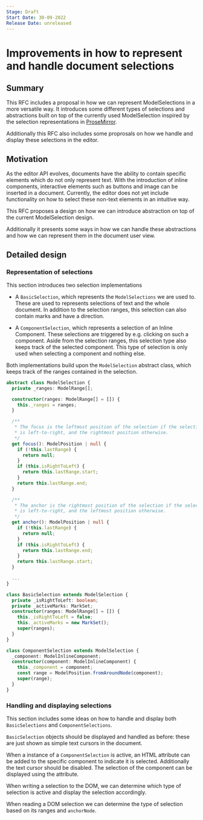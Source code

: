 ```yaml
---
Stage: Draft
Start Date: 30-09-2022
Release Date: unreleased
---
```


# Improvements in how to represent and handle document selections

## Summary

This RFC includes a proposal in how we can represent ModelSelections in a more versatile way. It introduces some different types of selections and abstractions built on top of the currently used ModelSelection inspired by the selection representations in [ProseMirror](https://prosemirror.net/).

Additionally this RFC also includes some proprosals on how we handle and display these selections in the editor.

## Motivation

As the editor API evolves, documents have the ability to contain specific elements which do not only represent text. With the introduction of inline components, interactive elements such as buttons and image can be inserted in a document. Currently, the editor does not yet include functionality on how to select these non-text elements in an intuitive way.

This RFC proposes a design on how we can introduce abstraction on top of the current ModelSelection design.

Additionally it presents some ways in how we can handle these abstractions and how we can represent them in the document user view.

## Detailed design

### Representation of selections

This section introduces two selection implementations

- A `BasicSelection`, which represents the `ModelSelections` we are used to. These are used to represents selections of text and the whole document. In addition to the selection ranges, this selection can also contain marks and have a direction.

- A `ComponentSelection`, which represents a selection of an Inline Component. These selections are triggered by e.g. clicking on such a component. Aside from the selection ranges, this selection type also keeps track of the selected component. This type of selection is only used when selecting a component and nothing else.

Both implementations build upon the `ModelSelection` abstract class, which keeps track of the ranges contained in the selection.

```typescript
abstract class ModelSelection {
  private _ranges: ModelRange[];

  constructor(ranges: ModelRange[] = []) {
    this._ranges = ranges;
  }

  /**
   * The focus is the leftmost position of the selection if the selection
   * is left-to-right, and the rightmost position otherwise.
   */
  get focus(): ModelPosition | null {
    if (!this.lastRange) {
      return null;
    }
    if (this.isRightToLeft) {
      return this.lastRange.start;
    }
    return this.lastRange.end;
  }

  /**
   * The anchor is the rightmost position of the selection if the selection
   * is left-to-right, and the leftmost position otherwise.
   */
  get anchor(): ModelPosition | null {
    if (!this.lastRange) {
      return null;
    }
    if (this.isRightToLeft) {
      return this.lastRange.end;
    }
    return this.lastRange.start;
  }

  ...
}
```

```typescript
class BasicSelection extends ModelSelection {
  private _isRightToLeft: boolean;
  private _activeMarks: MarkSet;
  constructor(ranges: ModelRange[] = []) {
    this._isRightToLeft = false;
    this._activeMarks = new MarkSet();
    super(ranges);
  }
}
```

```typescript
class ComponentSelection extends ModelSelection {
  _component: ModelInlineComponent;
  constructor(component: ModelInlineComponent) {
    this._component = component;
    const range = ModelPosition.fromAroundNode(component);
    super(range);
  }
}
```

### Handling and displaying selections

This section includes some ideas on how to handle and display both `BasicSelections` and `ComponentSelections`.

`BasicSelection` objects should be displayed and handled as before: these are just shown as simple text cursors in the document.

When a instance of a `ComponentSelection` is active, an HTML attribute can be added to the specific component to indicate it is selected. Additionally the text cursor should be disabled. The selection of the component can be displayed using the attribute.

When writing a selection to the DOM, we can determine which type of selection is active and display the selection accordingly.

When reading a DOM selection we can determine the type of selection based on its ranges and `anchorNode`.
